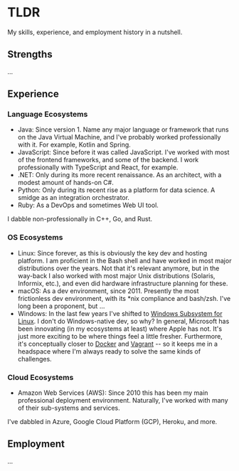 # TLDR

My skills, experience, and employment history in a nutshell.

## Strengths

...

## Experience

### Language Ecosystems

- Java: Since version 1. Name any major language or framework that runs on the Java Virtual Machine, and I've probably
  worked professionally with it. For example, Kotlin and Spring.
- JavaScript: Since before it was called JavaScript. I've worked with most of the frontend frameworks, and some of the
  backend. I work professionally with TypeScript and React, for example.
- .NET: Only during its more recent renaissance. As an architect, with a modest amount of hands-on C#.
- Python: Only during its recent rise as a platform for data science. A smidge as an integration orchestrator.
- Ruby: As a DevOps and sometimes Web UI tool.

I dabble non-professionally in C++, Go, and Rust.

### OS Ecosystems

- Linux: Since forever, as this is obviously the key dev and hosting platform. I am proficient in the Bash shell and
  have worked in most major distributions over the years. Not that it's relevant anymore, but in the way-back I also
  worked with most major Unix distributions (Solaris, Informix, etc.), and even did hardware infrastructure planning for
  these.
- macOS: As a dev environment, since 2011. Presently the most frictionless dev environment, with its *nix compliance and
  bash/zsh. I've long been a proponent, but ...
- Windows: In the last few years I've shifted
  to [Windows Subsystem for Linux](https://en.wikipedia.org/wiki/Windows_Subsystem_for_Linux). I don't do Windows-native
  dev, so why? In general, Microsoft has been innovating (in my ecosystems at least) where Apple has not. It's just more
  exciting to be where things feel a little fresher. Furthermore, it's conceptually closer to
  [Docker](https://en.wikipedia.org/wiki/Docker_(software)) and [Vagrant](https://en.wikipedia.org/wiki/Vagrant_(software)) --
  so it keeps me in a headspace where I'm always ready to solve the same kinds of challenges.

### Cloud Ecosystems

- Amazon Web Services (AWS): Since 2010 this has been my main professional deployment environment. Naturally, I've
  worked with many of their sub-systems and services.

I've dabbled in Azure, Google Cloud Platform (GCP), Heroku, and more.

## Employment

...